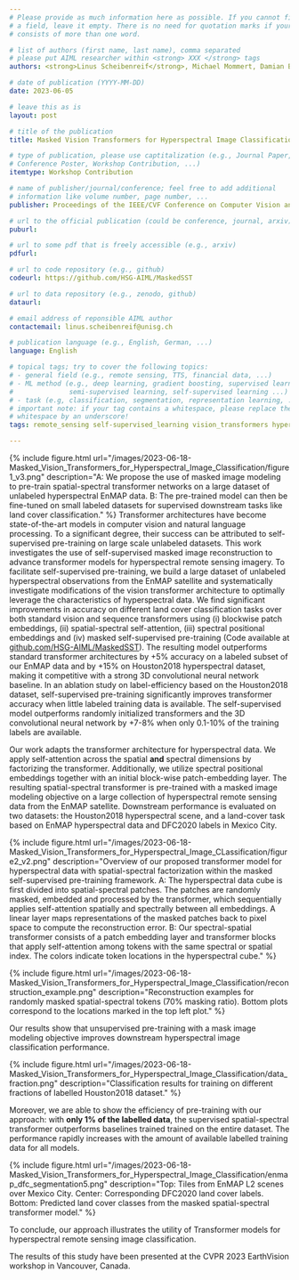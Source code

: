 ```yaml
---
# Please provide as much information here as possible. If you cannot fill in
# a field, leave it empty. There is no need for quotation marks if your entry
# consists of more than one word.

# list of authors (first name, last name), comma separated
# please put AIML researcher within <strong> XXX </strong> tags
authors: <strong>Linus Scheibenreif</strong>, Michael Mommert, Damian Borth

# date of publication (YYYY-MM-DD)
date: 2023-06-05

# leave this as is
layout: post

# title of the publication
title: Masked Vision Transformers for Hyperspectral Image Classification

# type of publication, please use captitalization (e.g., Journal Paper,
# Conference Poster, Workshop Contribution, ...)
itemtype: Workshop Contribution

# name of publisher/journal/conference; feel free to add additional
# information like volume number, page number, ...
publisher: Proceedings of the IEEE/CVF Conference on Computer Vision and Pattern Recognition (CVPR) Workshops, 2023, pp. 2165-2175

# url to the official publication (could be conference, journal, arxiv)
puburl:

# url to some pdf that is freely accessible (e.g., arxiv)
pdfurl:

# url to code repository (e.g., github)
codeurl: https://github.com/HSG-AIML/MaskedSST

# url to data repository (e.g., zenodo, github)
dataurl:

# email address of reponsible AIML author
contactemail: linus.scheibenreif@unisg.ch 

# publication language (e.g., English, German, ...)
language: English

# topical tags; try to cover the following topics:
# - general field (e.g., remote sensing, TTS, financial data, ...)
# - ML method (e.g., deep learning, gradient boosting, supervised learning,
#              semi-supervised learning, self-supervised learning ...)
# - task (e.g, classification, segmentation, representation learning, ...)
# important note: if your tag contains a whitespace, please replace the
# whitespace by an underscore!
tags: remote_sensing self-supervised_learning vision_transformers hyperspectral deep_learning classification

---
```


{% include figure.html
url="/images/2023-06-18-Masked_Vision_Transformers_for_Hyperspectral_Image_Classification/figure1_v3.png"
description="A: We propose the use of masked image modeling to pre-train spatial-spectral transformer networks on a large dataset of unlabeled hyperspectral EnMAP data. B: The pre-trained model can then be fine-tuned on small labeled datasets for supervised downstream tasks like land cover classification." %} Transformer architectures have become state-of-the-art models in computer vision and natural language processing. To a significant degree, their success can be attributed to self-supervised pre-training on large scale unlabeled datasets. This work investigates the use of self-supervised masked image reconstruction to advance transformer models for hyperspectral remote sensing imagery. To facilitate self-supervised pre-training, we build a large dataset of unlabeled hyperspectral observations from the EnMAP satellite and systematically investigate modifications of the vision transformer architecture to optimally leverage the characteristics of hyperspectral data. We find significant improvements in accuracy on different land cover classification tasks over both standard vision and sequence transformers using (i) blockwise patch embeddings, (ii) spatial-spectral self-attention, (iii) spectral positional embeddings and (iv) masked self-supervised pre-training (Code available at [github.com/HSG-AIML/MaskedSST](github.com/HSG-AIML/MaskedSST)). The resulting model outperforms standard transformer architectures by +5% accuracy on a labeled subset of our EnMAP data and by +15% on Houston2018 hyperspectral dataset, making it competitive with a strong 3D convolutional neural network baseline. In an ablation study on label-efficiency based on the Houston2018 dataset, self-supervised pre-training significantly improves transformer accuracy when little labeled training data is available. The self-supervised model outperforms randomly initialized transformers and the 3D convolutional neural network by +7-8% when only 0.1-10% of the training labels are available.

Our work adapts the transformer architecture for hyperspectral data. We apply self-attention across the spatial **and** spectral dimensions by factorizing the transformer. Additionally, we utilize spectral positional embeddings together with an initial block-wise patch-embedding layer. The resulting spatial-spectral transformer is pre-trained with a masked image modeling objective on a large collection of hyperspectral remote sensing data from the EnMAP satellite. Downstream performance is evaluated on two datasets: the Houston2018 hyperspectral scene, and a land-cover task based on EnMAP hyperspectral data and DFC2020 labels in Mexico City. 

{% include figure.html
url="/images/2023-06-18-Masked_Vision_Transformers_for_Hyperspectral_Image_CLassification/figure2_v2.png"
description="Overview of our proposed transformer model for hyperspectral data with spatial-spectral factorization within the masked self-supervised pre-training framework. A: The hyperspectral data cube is first divided into spatial-spectral patches. The patches are randomly masked, embedded and processed by the transformer, which sequentially applies self-attention spatially and spectrally between all embeddings. A linear layer maps representations of the masked patches back to pixel space to compute the reconstruction error. B: Our spectral-spatial transformer consists of a patch embedding layer and transformer blocks that apply self-attention among tokens with the same spectral or spatial index. The colors indicate token locations in the hyperspectral cube." %}

{% include figure.html
url="/images/2023-06-18-Masked_Vision_Transformers_for_Hyperspectral_Image_Classification/reconstruction_example.png"
description="Reconstruction examples for randomly masked spatial-spectral tokens (70% masking ratio). Bottom plots correspond to the locations marked in the top left plot." %}


Our results show that unsupervised pre-training with a mask image modeling objective improves downstream hyperspectral image classification performance. 


{% include figure.html
url="/images/2023-06-18-Masked_Vision_Transformers_for_Hyperspectral_Image_Classification/data_fraction.png"
description="Classification results for training on different fractions of labelled Houston2018 dataset." %}

Moreover, we are able to show the efficiency of pre-training with our approach: with **only 1% of the labelled data**, the supervised spatial-spectral transformer outperforms baselines trained trained on the entire dataset. The performance rapidly increases with the amount of available labelled training data for all models.

{% include figure.html
url="/images/2023-06-18-Masked_Vision_Transformers_for_Hyperspectral_Image_Classification/enmap_dfc_segmentation5.png"
description="Top: Tiles from EnMAP L2 scenes over Mexico City. Center: Corresponding DFC2020 land cover labels. Bottom: Predicted land cover classes from the masked spatial-spectral transformer model." %}

To conclude, our approach illustrates the utility of Transformer models for hyperspectral remote sensing image classification.


The results of this study have been presented at the CVPR 2023 EarthVision workshop in Vancouver, Canada.

<!--
## Uploading your Posts

Once you are happy with your post, you can simply push it to our github repo (`https://github.com/HSG-AIML/HSG-AIML.github.io`). You have to be a contributor to be able to push directly. Please contact Michael to make you a contributor. Alternatively, you can also fork the repo and then issue a pull request.


If you have any additional questions, please contact Michael. -->

